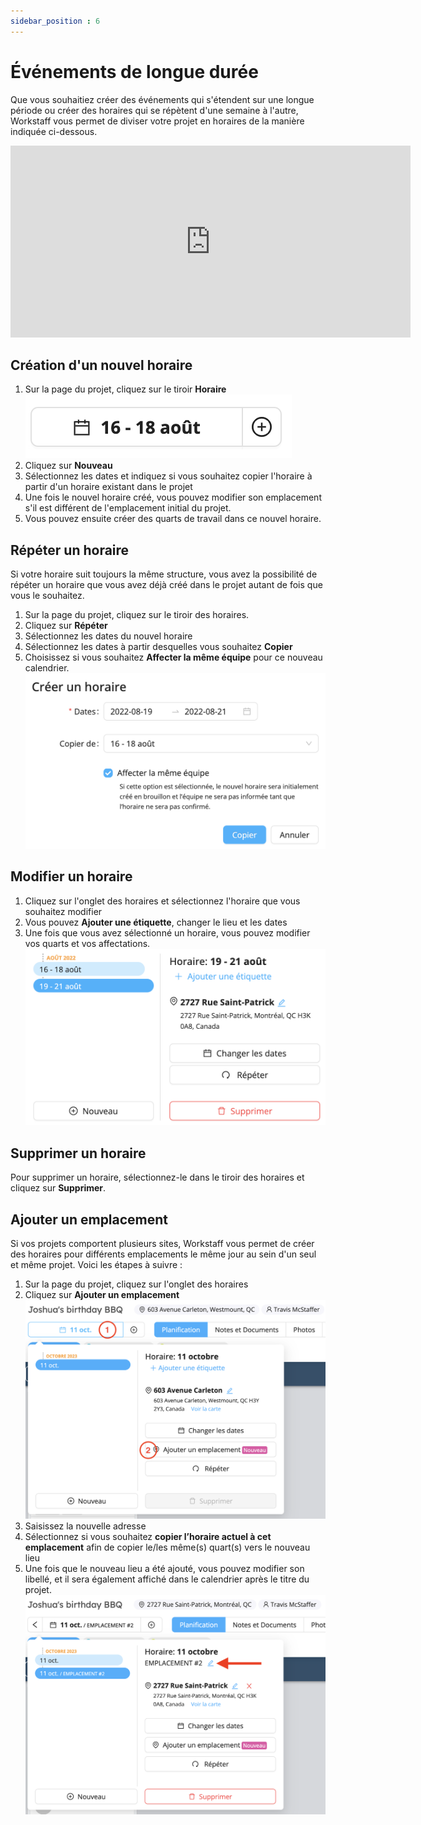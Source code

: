 ```yaml
---
sidebar_position : 6
---
```


# Événements de longue durée

Que vous souhaitiez créer des événements qui s'étendent sur une longue période ou créer des horaires qui se répètent d'une semaine à l'autre, Workstaff vous permet de diviser votre projet en horaires de la manière indiquée ci-dessous.

<iframe width="640" height="307" src="https://www.loom.com/embed/2a62dfa6453e4d0caad76d4b3abc47de" frameborder="0" webkitallowfullscreen mozallowfullscreen allowfullscreen></iframe>

## Création d'un nouvel horaire

1. Sur la page du projet, cliquez sur le tiroir **Horaire**
   ![onglet-horaires.png](Images/onglet-horaires.png)
2. Cliquez sur **Nouveau**
3. Sélectionnez les dates et indiquez si vous souhaitez copier l'horaire à partir d'un horaire existant dans le projet
4. Une fois le nouvel horaire créé, vous pouvez modifier son emplacement s'il est différent de l'emplacement initial du projet.
5. Vous pouvez ensuite créer des quarts de travail dans ce nouvel horaire.

## Répéter un horaire

Si votre horaire suit toujours la même structure, vous avez la possibilité de répéter un horaire que vous avez déjà créé dans le projet autant de fois que vous le souhaitez.

1. Sur la page du projet, cliquez sur le tiroir des horaires.
2. Cliquez sur **Répéter**
3. Sélectionnez les dates du nouvel horaire
4. Sélectionnez les dates à partir desquelles vous souhaitez **Copier**
5. Choisissez si vous souhaitez **Affecter la même équipe** pour ce nouveau calendrier.
   ![nouvel-horaire.png](Images/nouvel-horaire.png)

## Modifier un horaire

1. Cliquez sur l'onglet des horaires et sélectionnez l'horaire que vous souhaitez modifier
2. Vous pouvez **Ajouter une étiquette**, changer le lieu et les dates
3. Une fois que vous avez sélectionné un horaire, vous pouvez modifier vos quarts et vos affectations.
   ![modifier-horaire](Images/modifier-horaire.png)

## Supprimer un horaire

Pour supprimer un horaire, sélectionnez-le dans le tiroir des horaires et cliquez sur **Supprimer**. 

## Ajouter un emplacement

Si vos projets comportent plusieurs sites, Workstaff vous permet de créer des horaires pour différents emplacements le même jour au sein d'un seul et même projet.
Voici les étapes à suivre :

1. Sur la page du projet, cliquez sur l'onglet des horaires
2. Cliquez sur **Ajouter un emplacement**
   ![Ajouter un emplacement](Images/emplacement.png)
3. Saisissez la nouvelle adresse
4. Sélectionnez si vous souhaitez **copier l’horaire actuel à cet emplacement** afin de copier le/les même(s) quart(s) vers le nouveau lieu
5. Une fois que le nouveau lieu a été ajouté, vous pouvez modifier son libellé, et il sera également affiché dans le calendrier après le titre du projet.
   ![Ajouter un emplacement](Images/emplacement-2.png)
